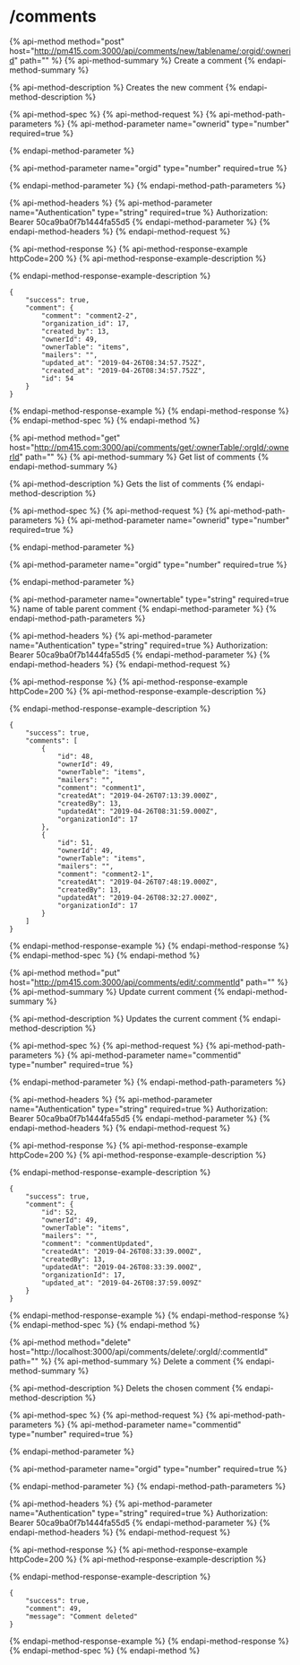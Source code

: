 # /comments

{% api-method method="post" host="http://pm415.com:3000/api/comments/new/tablename/:orgid/:ownerid" path="" %}
{% api-method-summary %}
Create a comment
{% endapi-method-summary %}

{% api-method-description %}
Creates the new comment 
{% endapi-method-description %}

{% api-method-spec %}
{% api-method-request %}
{% api-method-path-parameters %}
{% api-method-parameter name="ownerid" type="number" required=true %}

{% endapi-method-parameter %}

{% api-method-parameter name="orgid" type="number" required=true %}

{% endapi-method-parameter %}
{% endapi-method-path-parameters %}

{% api-method-headers %}
{% api-method-parameter name="Authentication" type="string" required=true %}
Authorization: Bearer 50ca9ba0f7b1444fa55d5
{% endapi-method-parameter %}
{% endapi-method-headers %}
{% endapi-method-request %}

{% api-method-response %}
{% api-method-response-example httpCode=200 %}
{% api-method-response-example-description %}

{% endapi-method-response-example-description %}

```
{
    "success": true,
    "comment": {
        "comment": "comment2-2",
        "organization_id": 17,
        "created_by": 13,
        "ownerId": 49,
        "ownerTable": "items",
        "mailers": "",
        "updated_at": "2019-04-26T08:34:57.752Z",
        "created_at": "2019-04-26T08:34:57.752Z",
        "id": 54
    }
}
```
{% endapi-method-response-example %}
{% endapi-method-response %}
{% endapi-method-spec %}
{% endapi-method %}

{% api-method method="get" host="http://pm415.com:3000/api/comments/get/:ownerTable/:orgId/:ownerId" path="" %}
{% api-method-summary %}
Get list of comments
{% endapi-method-summary %}

{% api-method-description %}
Gets the list of comments
{% endapi-method-description %}

{% api-method-spec %}
{% api-method-request %}
{% api-method-path-parameters %}
{% api-method-parameter name="ownerid" type="number" required=true %}

{% endapi-method-parameter %}

{% api-method-parameter name="orgid" type="number" required=true %}

{% endapi-method-parameter %}

{% api-method-parameter name="ownertable" type="string" required=true %}
name of table parent comment
{% endapi-method-parameter %}
{% endapi-method-path-parameters %}

{% api-method-headers %}
{% api-method-parameter name="Authentication" type="string" required=true %}
Authorization: Bearer 50ca9ba0f7b1444fa55d5
{% endapi-method-parameter %}
{% endapi-method-headers %}
{% endapi-method-request %}

{% api-method-response %}
{% api-method-response-example httpCode=200 %}
{% api-method-response-example-description %}

{% endapi-method-response-example-description %}

```
{
    "success": true,
    "comments": [
        {
            "id": 48,
            "ownerId": 49,
            "ownerTable": "items",
            "mailers": "",
            "comment": "comment1",
            "createdAt": "2019-04-26T07:13:39.000Z",
            "createdBy": 13,
            "updatedAt": "2019-04-26T08:31:59.000Z",
            "organizationId": 17
        },
        {
            "id": 51,
            "ownerId": 49,
            "ownerTable": "items",
            "mailers": "",
            "comment": "comment2-1",
            "createdAt": "2019-04-26T07:48:19.000Z",
            "createdBy": 13,
            "updatedAt": "2019-04-26T08:32:27.000Z",
            "organizationId": 17
        }
    ]
}
```
{% endapi-method-response-example %}
{% endapi-method-response %}
{% endapi-method-spec %}
{% endapi-method %}

{% api-method method="put" host="http://pm415.com:3000/api/comments/edit/:commentId" path="" %}
{% api-method-summary %}
Update current comment
{% endapi-method-summary %}

{% api-method-description %}
Updates the current comment
{% endapi-method-description %}

{% api-method-spec %}
{% api-method-request %}
{% api-method-path-parameters %}
{% api-method-parameter name="commentid" type="number" required=true %}

{% endapi-method-parameter %}
{% endapi-method-path-parameters %}

{% api-method-headers %}
{% api-method-parameter name="Authentication" type="string" required=true %}
Authorization: Bearer 50ca9ba0f7b1444fa55d5
{% endapi-method-parameter %}
{% endapi-method-headers %}
{% endapi-method-request %}

{% api-method-response %}
{% api-method-response-example httpCode=200 %}
{% api-method-response-example-description %}

{% endapi-method-response-example-description %}

```
{
    "success": true,
    "comment": {
        "id": 52,
        "ownerId": 49,
        "ownerTable": "items",
        "mailers": "",
        "comment": "commentUpdated",
        "createdAt": "2019-04-26T08:33:39.000Z",
        "createdBy": 13,
        "updatedAt": "2019-04-26T08:33:39.000Z",
        "organizationId": 17,
        "updated_at": "2019-04-26T08:37:59.009Z"
    }
}
```
{% endapi-method-response-example %}
{% endapi-method-response %}
{% endapi-method-spec %}
{% endapi-method %}

{% api-method method="delete" host="http://localhost:3000/api/comments/delete/:orgId/:commentId" path="" %}
{% api-method-summary %}
Delete a comment
{% endapi-method-summary %}

{% api-method-description %}
Delets the chosen comment
{% endapi-method-description %}

{% api-method-spec %}
{% api-method-request %}
{% api-method-path-parameters %}
{% api-method-parameter name="commentid" type="number" required=true %}

{% endapi-method-parameter %}

{% api-method-parameter name="orgid" type="number" required=true %}

{% endapi-method-parameter %}
{% endapi-method-path-parameters %}

{% api-method-headers %}
{% api-method-parameter name="Authentication" type="string" required=true %}
Authorization: Bearer 50ca9ba0f7b1444fa55d5
{% endapi-method-parameter %}
{% endapi-method-headers %}
{% endapi-method-request %}

{% api-method-response %}
{% api-method-response-example httpCode=200 %}
{% api-method-response-example-description %}

{% endapi-method-response-example-description %}

```
{
    "success": true,
    "comment": 49,
    "message": "Comment deleted"
}
```
{% endapi-method-response-example %}
{% endapi-method-response %}
{% endapi-method-spec %}
{% endapi-method %}

